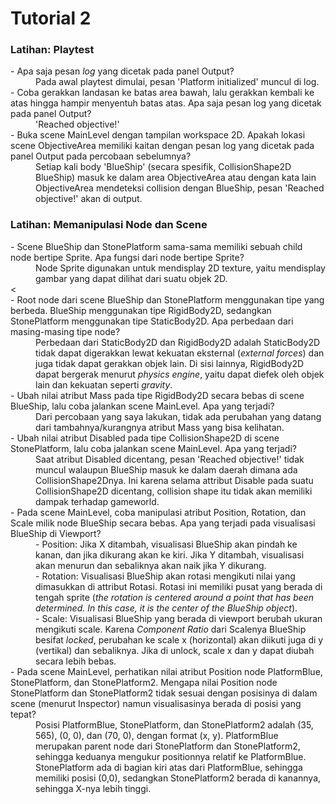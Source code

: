 # Tutorial 2
<h3>Latihan: Playtest</h3>
<dl>
<dt>- Apa saja pesan <i>log</i> yang dicetak pada panel Output?<br></dt>
<dd>Pada awal playtest dimulai, pesan 'Platform initialized' muncul di log.<br></dd>
<dt>- Coba gerakkan landasan ke batas area bawah, lalu gerakkan kembali ke atas hingga hampir menyentuh batas atas. Apa saja pesan log yang dicetak pada panel Output?<br></dt>
<dd>'Reached objective!'<br></dd>
<dt>- Buka scene MainLevel dengan tampilan workspace 2D. Apakah lokasi scene ObjectiveArea memiliki kaitan dengan pesan log yang dicetak pada panel Output pada percobaan sebelumnya?<br></dt>
<dd>Setiap kali body 'BlueShip' (secara spesifik, CollisionShape2D BlueShip) masuk ke dalam area ObjectiveArea atau dengan kata lain ObjectiveArea mendeteksi collision dengan BlueShip, pesan 'Reached objective!' akan di output.</dd>
</dl>

<h3>Latihan: Memanipulasi Node dan Scene</h3>
<dl>
<dt>- Scene BlueShip dan StonePlatform sama-sama memiliki sebuah child node bertipe Sprite. Apa fungsi dari node bertipe Sprite?<br></dt>
<dd>Node Sprite digunakan untuk mendisplay 2D texture, yaitu mendisplay gambar yang dapat dilihat dari suatu objek 2D.<br></dd>
<<dt>- Root node dari scene BlueShip dan StonePlatform menggunakan tipe yang berbeda. BlueShip menggunakan tipe RigidBody2D, sedangkan StonePlatform menggunakan tipe StaticBody2D. Apa perbedaan dari masing-masing tipe node?<br></dt>
<dd>Perbedaan dari StaticBody2D dan RigidBody2D adalah StaticBody2D tidak dapat digerakkan lewat kekuatan eksternal (<i>external forces</i>) dan juga tidak dapat gerakkan objek lain. Di sisi lainnya, RigidBody2D dapat bergerak menurut <i>physics engine</i>, yaitu dapat diefek oleh objek lain dan kekuatan seperti <i>gravity</i>.<br></dt>
<dt>- Ubah nilai atribut Mass pada tipe RigidBody2D secara bebas di scene BlueShip, lalu coba jalankan scene MainLevel. Apa yang terjadi?<br></dt>
<dd>Dari percobaan yang saya lakukan, tidak ada perubahan yang datang dari tambahnya/kurangnya atribut Mass yang bisa kelihatan.<br></dd>
<dt>- Ubah nilai atribut Disabled pada tipe CollisionShape2D di scene StonePlatform, lalu coba jalankan scene MainLevel. Apa yang terjadi?<br></dt>
<dd>Saat atribut Disabled dicentang, pesan 'Reached objective!' tidak muncul walaupun BlueShip masuk ke dalam daerah dimana ada CollisionShape2Dnya. Ini karena selama attribut Disable pada suatu CollisionShape2D dicentang, collision shape itu tidak akan memiliki dampak terhadap gameworld.<br></dd>
<dt>- Pada scene MainLevel, coba manipulasi atribut Position, Rotation, dan Scale milik node BlueShip secara bebas. Apa yang terjadi pada visualisasi BlueShip di Viewport?<br></dt>
 <dd>- Position: Jika X ditambah, visualisasi BlueShip akan pindah ke kanan, dan jika dikurang akan ke kiri. Jika Y ditambah, visualisasi akan menurun dan sebaliknya akan naik jika Y dikurang.<br>
 - Rotation: Visualisasi BlueShip akan rotasi mengikuti nilai yang dimasukkan di attribut Rotasi. Rotasi ini memiliki pusat yang berada di tengah sprite (<i>the rotation is centered around a point that has been determined. In this case, it is the center of the BlueShip object</i>).<br>
 - Scale: Visualisasi BlueShip yang berada di viewport berubah ukuran mengikuti scale. Karena <i>Component Ratio</i> dari Scalenya BlueShip besifat <i>locked</i>, perubahan ke scale x (horizontal) akan diikuti juga di y (vertikal) dan sebaliknya. Jika di unlock, scale x dan y dapat diubah secara lebih bebas.<br></dd>
<dt>- Pada scene MainLevel, perhatikan nilai atribut Position node PlatformBlue, StonePlatform, dan StonePlatform2. Mengapa nilai Position node StonePlatform dan StonePlatform2 tidak sesuai dengan posisinya di dalam scene (menurut Inspector) namun visualisasinya berada di posisi yang tepat?<br></dt>
<dd>Posisi PlatformBlue, StonePlatform, dan StonePlatform2 adalah (35, 565), (0, 0), dan (70, 0), dengan format (x, y). PlatformBlue merupakan parent node dari StonePlatform dan StonePlatform2, sehingga keduanya mengukur positionnya relatif ke PlatformBlue. StonePlatform ada di bagian kiri atas dari PlatformBlue, sehingga memiliki posisi (0,0), sedangkan StonePlatform2 berada di kanannya, sehingga X-nya lebih tinggi.</dd>
</dl>